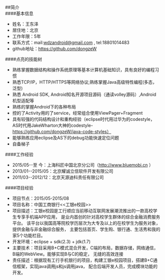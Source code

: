 ##简介  
####基本信息  
* 姓名：王东泽  
* 居住地：北京  
* 工作年限：5年  
* 联系方式：mail:wdzandroid@gmail.com , tel:18801014483  
* github地址：https://github.com/dongzeW

####点亮的技能树  
* 熟练掌握数据结构和操作系统原理等基本计算机基础知识，具有良好的编程习惯
* 熟悉TCP/IP，HTTP/HTTPS等网络协议;熟练掌握Java高级特性编程(多态，泛型)  
* 熟悉 Android SDK, Android知名开源项目源码（通读volley源码）,Android机型适配等  
* 熟练的掌握Android下的各种布局
* 控的了Activity用的了service，经常组合使用ViewPager+Fragment
* 具有较强的代码结构设计和重构经验（eclipse时代用过华为的codestyle，
AS时代用JakeWharton大神的codestyle-https://github.com/dongzeW/java-code-styles）
* 能够熟练应用eclipse及AS下的debug功能快速定位问题  
* 自备梯子 

####工作经验  
* 2015/05--至   今：上海科匠中国北京分公司（http://www.bluemobi.cn ）  
* 2013/01--2015/05：北京耀诚立信软件开发有限公司  
* 2011/03--2012/12：北京天源迪科责任有限公司

####项目经验
* 项目节点：2015/05-2015/08  
* 项目名称：中国工商银行<<工银e校园>>  
* 项目描述：工银e校园是工行顺应当前移动互联网发展潮流推出的一款高校学生专享手机端APP应用，
是业内首创的针对高校学生群体的综合金融消费服务平台。
该平台以我国高等院校学历层次为大专及以上的在校学生为服务对象，提供金融与非金融综合服务，
主要包括首页、学生购、银行通、生活秀和我的家5个功能栏目。  
* 开发环境：eclipse + sdk(2.3) + jdk(1.7)  
* 主要技术：项目采用B+C模式混合开发，C端的布局，数据存储，网络通信，B端的WebView。能够实现B与C的稳定，
无缝的高效连接  
* 责任描述：根据现有工行手机银行的项目，构建工银e校园项目，搭建B+C通信框架，实现java调用js和js调用java，
配合后端开发人员，完成模块功能的开发。

